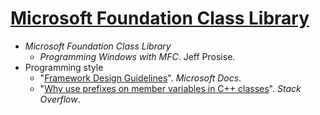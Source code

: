 # [Microsoft Foundation Class Library](https://docs.microsoft.com/cpp/mfc/)

+ *Microsoft Foundation Class Library*
    + *Programming Windows with MFC*. Jeff Prosise.
+ Programming style
    + "[Framework Design Guidelines](https://docs.microsoft.com/dotnet/standard/design-guidelines)". *Microsoft Docs*.
    + "[Why use prefixes on member variables in C++ classes](https://stackoverflow.com/questions/1228161)". *Stack Overflow*.

